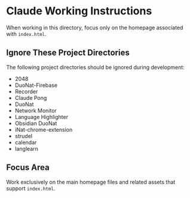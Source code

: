 # Claude Working Instructions

When working in this directory, focus only on the homepage associated with `index.html`.

## Ignore These Project Directories

The following project directories should be ignored during development:

- 2048
- DuoNat-Firebase
- Recorder
- Claude Pong
- DuoNat
- Network Monitor
- Language Highlighter
- Obsidian DuoNat
- iNat-chrome-extension
- strudel
- calendar
- langlearn

## Focus Area

Work exclusively on the main homepage files and related assets that support `index.html`.